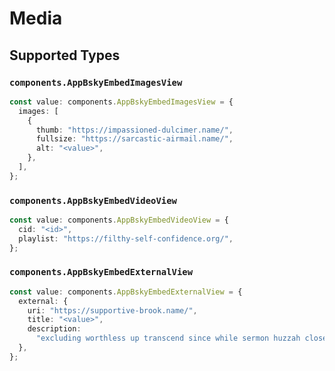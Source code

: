 # Media


## Supported Types

### `components.AppBskyEmbedImagesView`

```typescript
const value: components.AppBskyEmbedImagesView = {
  images: [
    {
      thumb: "https://impassioned-dulcimer.name/",
      fullsize: "https://sarcastic-airmail.name/",
      alt: "<value>",
    },
  ],
};
```

### `components.AppBskyEmbedVideoView`

```typescript
const value: components.AppBskyEmbedVideoView = {
  cid: "<id>",
  playlist: "https://filthy-self-confidence.org/",
};
```

### `components.AppBskyEmbedExternalView`

```typescript
const value: components.AppBskyEmbedExternalView = {
  external: {
    uri: "https://supportive-brook.name/",
    title: "<value>",
    description:
      "excluding worthless up transcend since while sermon huzzah close",
  },
};
```

